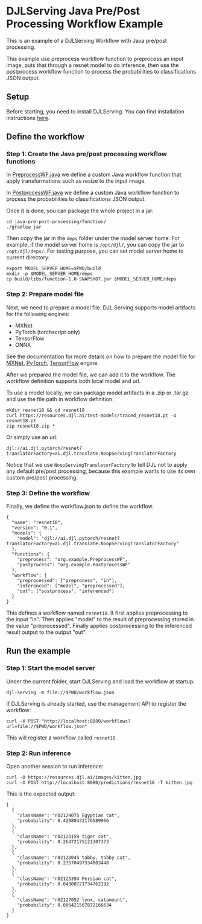 # DJLServing Java Pre/Post Processing Workflow Example

This is an example of a DJLServing Workflow with Java pre/post processing.

This example use preprocess workflow function to preprocess an input image, puts that through a resnet model to
do inference, then use the postprocess workflow function to process the probabilities to classifications JSON output.

## Setup

Before starting, you need to install DJLServing. You can find installation instructions
[here](https://github.com/deepjavalibrary/djl-serving#installation).

## Define the workflow

### Step 1: Create the Java pre/post processing workflow functions

In [PreprocessWF.java](function/src/main/java/org/example/PreprocessWF.java) we define a custom Java workflow function
that apply transformations such as resize to the input image.

In [PostprocessWF.java](function/src/main/java/org/example/PostprocessWF.java) we define a custom Java workflow function
to process the probabilities to classifications JSON output.

Once it is done, you can package the whole project in a jar:

```
cd java-pre-post-processing/function/
./gradlew jar
```

Then copy the jar in the `deps` folder under the model server home. For example, if the model server home is
`/opt/djl/`, you can copy the jar to `/opt/djl/deps/`. For testing purpose, you can set model server home to
current directory:

```
export MODEL_SERVER_HOME=$PWD/build
mkdir -p $MODEL_SERVER_HOME/deps
cp build/libs/function-1.0-SNAPSHOT.jar $MODEL_SERVER_HOME/deps
```

### Step 2: Prepare model file

Next, we need to prepare a model file. DJL Serving supports model artifacts for the following engines:

* MXNet
* PyTorch (torchscript only)
* TensorFlow
* ONNX

See the documentation for more details on how to prepare the model file for
[MXNet](https://github.com/deepjavalibrary/djl/blob/master/docs/mxnet/how_to_convert_your_model_to_symbol.md),
[PyTorch](https://github.com/deepjavalibrary/djl/blob/master/docs/pytorch/how_to_convert_your_model_to_torchscript.md),
[TensorFlow](https://github.com/deepjavalibrary/djl/blob/master/docs/tensorflow/how_to_import_tensorflow_models_in_DJL.md) engine.

After we prepared the model file, we can add it to the workflow.
The workflow definition supports both local model and url.

To use a model locally, we can package model artifacts in a .zip or .tar.gz and use the file path in workflow definition.

```
mkdir resnet18 && cd resnet18
curl https://resources.djl.ai/test-models/traced_resnet18.pt -o resnet18.pt
zip resnet18.zip *
```

Or simply use an url:

```
djl://ai.djl.pytorch/resnet?translatorFactory=ai.djl.translate.NoopServingTranslatorFactory
```

Notice that we use `NoopServingTranslatorFactory` to tell DJL not to apply any default pre/post processing,
because this example wants to use its own custom pre/post processing.

### Step 3: Define the workflow

Finally, we define the workflow.json to define the workflow.

```
{
  "name": "resnet18",
  "version": "0.1",
  "models": {
    "model": "djl://ai.djl.pytorch/resnet?translatorFactory=ai.djl.translate.NoopServingTranslatorFactory"
  },
  "functions": {
    "preprocess": "org.example.PreprocessWF",
    "postprocess": "org.example.PostprocessWF"
  },
  "workflow": {
    "preprocessed": ["preprocess", "in"],
    "inferenced": ["model", "preprocessed"],
    "out": ["postprocess", "inferenced"]
  }
}
```

This defines a workflow named `resnet18`. It first applies preprocessing to the input "in".
Then applies "model" to the result of preprocessing stored in the value "preprocessed".
Finally applies postprocessing to the inferenced result output to the output "out".

## Run the example

### Step 1: Start the model server

Under the current folder, start DJLServing and load the workflow at startup:

```
djl-serving -m file://$PWD/workflow.json
```

If DJLServing is already started, use the management API to register the workflow:

```
curl -X POST "http://localhost:8080/workflows?url=file://$PWD/workflow.json"
```

This will register a workflow called `resnet18`.

### Step 2: Run inference

Open another session to run inference:

```
curl -O https://resources.djl.ai/images/kitten.jpg
curl -X POST http://localhost:8080/predictions/resnet18 -T kitten.jpg
```

This is the expected output:

```
[
  {
    "className": "n02124075 Egyptian cat",
    "probability": 0.42080432176589966
  },
  {
    "className": "n02123159 tiger cat",
    "probability": 0.26472175121307373
  },
  {
    "className": "n02123045 tabby, tabby cat",
    "probability": 0.23570497334003448
  },
  {
    "className": "n02123394 Persian cat",
    "probability": 0.04300721734762192
  },
  {
    "className": "n02127052 lynx, catamount",
    "probability": 0.006421567872166634
  }
]
```
